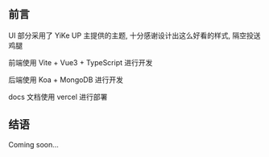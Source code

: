 ## 前言

UI 部分采用了 YiKe UP 主提供的主题, 十分感谢设计出这么好看的样式, 隔空投送鸡腿

前端使用 Vite + Vue3 + TypeScript 进行开发

后端使用 Koa + MongoDB 进行开发

docs 文档使用 vercel 进行部署

## 结语

Coming soon...